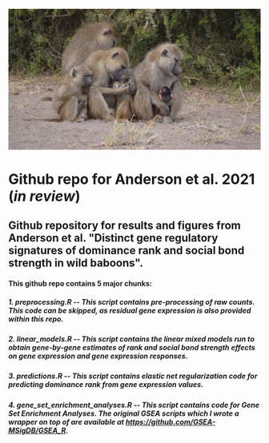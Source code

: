 ![](./misc/baboons.png)

# Github repo for Anderson et al. 2021 (*in review*)

## Github repository for results and figures from Anderson et al. "Distinct gene regulatory signatures of dominance rank and social bond strength in wild baboons".

#### This github repo contains 5 major chunks:
##### 1. **preprocessing.R** -- This script contains pre-processing of raw counts. This code can be skipped, as residual gene expression is also provided within this repo.
##### 2. **linear_models.R** -- This script contains the linear mixed models run to obtain gene-by-gene estimates of rank and social bond strength effects on gene expression and gene expression responses. 
##### 3. **predictions.R** -- This script contains elastic net regularization code for predicting dominance rank from gene expression values. 
##### 4. **gene_set_enrichment_analyses.R** -- This script contains code for Gene Set Enrichment Analyses. The original GSEA scripts which I wrote a wrapper on top of are available at https://github.com/GSEA-MSigDB/GSEA_R. 

